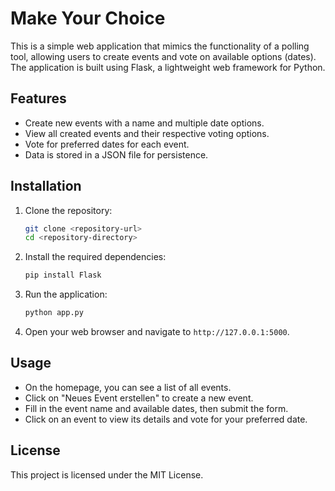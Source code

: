 # Make Your Choice

This is a simple web application that mimics the functionality of a polling tool, allowing users to create events and vote on available options (dates). The application is built using Flask, a lightweight web framework for Python.

## Features

- Create new events with a name and multiple date options.
- View all created events and their respective voting options.
- Vote for preferred dates for each event.
- Data is stored in a JSON file for persistence.

## Installation

1. Clone the repository:
   ```bash
   git clone <repository-url>
   cd <repository-directory>
   ```

2. Install the required dependencies:
   ```bash
   pip install Flask
   ```

3. Run the application:
   ```bash
   python app.py
   ```

4. Open your web browser and navigate to `http://127.0.0.1:5000`.

## Usage

- On the homepage, you can see a list of all events.
- Click on "Neues Event erstellen" to create a new event.
- Fill in the event name and available dates, then submit the form.
- Click on an event to view its details and vote for your preferred date.

## License

This project is licensed under the MIT License.
